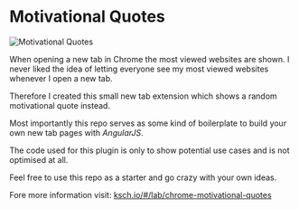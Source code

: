 # Motivational Quotes

![Motivational Quotes](https://dl.dropboxusercontent.com/s/mx2e07tnugw4lap/mq-demo-repo.png)

When opening a new tab in Chrome the most viewed websites are shown. I never liked the idea of letting everyone see my most viewed websites whenever I open a new tab.

Therefore I created this small new tab extension which shows a random motivational quote instead.

Most importantly this repo serves as some kind of boilerplate to build your own new tab pages with *AngularJS*.

The code used for this plugin is only to show potential use cases and is not optimised at all.

Feel free to use this repo as a starter and go crazy with your own ideas.

Fore more information visit:
[ksch.io/#/lab/chrome-motivational-quotes](http://ksch.io/#/lab/chrome-motivational-quotes "ksch.io")
